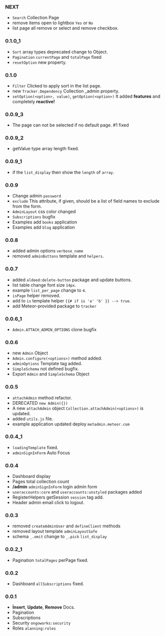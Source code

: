 ### NEXT
* `Search` Collection Page
* remove items open to lightbox `Yes` or `No`
* list page all remove or select and remove checkbox.

### 0.1.0_1
* `Sort` array types deprecated change to Object.
* `Pagination` `currentPage` and `totalPage` fixed
* `resetOption` new property.


### 0.1.0
* `Filter` Clicked to apply sort in the list page.
* new `Tracker.Dependency` Collection _admin property.
* `setOption(<option>, value)`, `getOption(<option>)` It added **features** and completely **reactive!**

### 0.0.9_3
* The page can not be selected if no default page. #1 fixed

### 0.0.9_2
* getValue type array length fixed.

### 0.0.9_1
* if the `list_display` then show the `length` of `array`.

### 0.0.9 
* Change admin `password`
* `exclude` This attribute, if given, should be a list of field names to exclude from the form.
* `AdminLayout` css color changed
* `Subscriptions` bugfix
* Examples add `books` application
* Examples add `blog` application

### 0.0.8 
* added admin options `verbose_name`
* removed `adminButtons` template and `helpers`.

### 0.0.7
* added `aldeed:delete-button` package and update buttons.
* list table change font size `14px`.
* example `list_per_page` change to `4`.
* `isPage` helper removed.
* add to `is` template helper `{{# if is 'a' 'b' }} --> true`.
* add Meteor-provided package to `tracker`

### 0.0.6_1
* `Admin.ATTACH_ADMIN_OPTIONS` clone bugfix

### 0.0.6
* new `Admin` Object
* `Admin.configure(<options>)` method added.
* `adminOptions` Template tag added.
* `SimpleSchema` not defined bugfix.
* Export `Admin` and `SimpleSchema` Object

### 0.0.5
* `attachAdmin` method refactor.
* DERECATED `new Admin({})`
* A new `attachAdmin` object `Collection.attachAdmin(<options>)` is updated.
* added `utils.js` file.
* example application updated deploy `metadmin.meteor.com`

### 0.0.4_1
* `loadingTemplate` fixed.
* `adminSignInForm` Auto Focus

### 0.0.4
* Dashboard display
* Pages total collection count
* **/admin** `adminSignInForm` login admin form
* `useraccounts:core` and `useraccounts:unstyled` packages added
* RegisterHelpers getSession `session` tag add.
* Header admin email click to logout.

### 0.0.3
* removed `createAdminUser` and `defineClient` methods
* removed layout template `adminLayoutSafe`
* schema `_.omit` change to `_.pick` `list_display`

### 0.0.2_1
* Pagination `totalPages` perPage fixed.

### 0.0.2
* Dashboard `allSubscriptions` fixed.

### 0.0.1
* **İnsert**, **Update**, **Remove** Docs.
* Pagination
* Subscriptions
* Security `ongoworks:security`
* Roles `alanning:roles`
